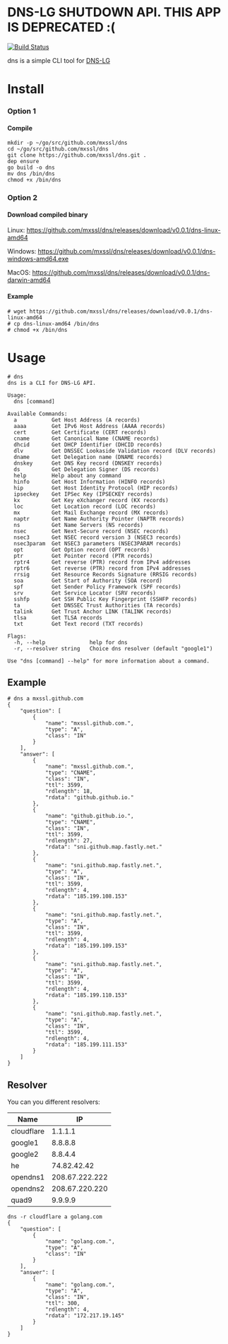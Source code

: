 # DNS-LG SHUTDOWN API. THIS APP IS DEPRECATED :(

[![Build Status](https://travis-ci.org/mxssl/dns.svg?branch=master)](https://travis-ci.org/mxssl/dns)

dns is a simple CLI tool for [DNS-LG](http://www.dns-lg.com)

# Install

### Option 1

#### Compile

```
mkdir -p ~/go/src/github.com/mxssl/dns
cd ~/go/src/github.com/mxssl/dns
git clone https://github.com/mxssl/dns.git .
dep ensure
go build -o dns
mv dns /bin/dns
chmod +x /bin/dns
```

### Option 2

#### Download compiled binary

Linux: https://github.com/mxssl/dns/releases/download/v0.0.1/dns-linux-amd64

Windows: https://github.com/mxssl/dns/releases/download/v0.0.1/dns-windows-amd64.exe

MacOS: https://github.com/mxssl/dns/releases/download/v0.0.1/dns-darwin-amd64

#### Example

```
# wget https://github.com/mxssl/dns/releases/download/v0.0.1/dns-linux-amd64
# cp dns-linux-amd64 /bin/dns
# chmod +x /bin/dns
```

# Usage

```
# dns
dns is a CLI for DNS-LG API.

Usage:
  dns [command]

Available Commands:
  a           Get Host Address (A records)
  aaaa        Get IPv6 Host Address (AAAA records)
  cert        Get Certificate (CERT records)
  cname       Get Canonical Name (CNAME records)
  dhcid       Get DHCP Identifier (DHCID records)
  dlv         Get DNSSEC Lookaside Validation record (DLV records)
  dname       Get Delegation name (DNAME records)
  dnskey      Get DNS Key record (DNSKEY records)
  ds          Get Delegation Signer (DS records)
  help        Help about any command
  hinfo       Get Host Information (HINFO records)
  hip         Get Host Identity Protocol (HIP records)
  ipseckey    Get IPSec Key (IPSECKEY records)
  kx          Get Key eXchanger record (KX records)
  loc         Get Location record (LOC records)
  mx          Get Mail Exchange record (MX records)
  naptr       Get Name Authority Pointer (NAPTR records)
  ns          Get Name Servers (NS records)
  nsec        Get Next-Secure record (NSEC records)
  nsec3       Get NSEC record version 3 (NSEC3 records)
  nsec3param  Get NSEC3 parameters (NSEC3PARAM records)
  opt         Get Option record (OPT records)
  ptr         Get Pointer record (PTR records)
  rptr4       Get reverse (PTR) record from IPv4 addresses
  rptr6       Get reverse (PTR) record from IPv4 addresses
  rrsig       Get Resource Records Signature (RRSIG records)
  soa         Get Start of Authority (SOA record)
  spf         Get Sender Policy Framework (SPF records)
  srv         Get Service Locator (SRV records)
  sshfp       Get SSH Public Key Fingerprint (SSHFP records)
  ta          Get DNSSEC Trust Authorities (TA records)
  talink      Get Trust Anchor LINK (TALINK records)
  tlsa        Get TLSA records
  txt         Get Text record (TXT records)

Flags:
  -h, --help              help for dns
  -r, --resolver string   Choice dns resolver (default "google1")

Use "dns [command] --help" for more information about a command.

```

## Example

```
# dns a mxssl.github.com
{
    "question": [
        {
            "name": "mxssl.github.com.",
            "type": "A",
            "class": "IN"
        }
    ],
    "answer": [
        {
            "name": "mxssl.github.com.",
            "type": "CNAME",
            "class": "IN",
            "ttl": 3599,
            "rdlength": 18,
            "rdata": "github.github.io."
        },
        {
            "name": "github.github.io.",
            "type": "CNAME",
            "class": "IN",
            "ttl": 3599,
            "rdlength": 27,
            "rdata": "sni.github.map.fastly.net."
        },
        {
            "name": "sni.github.map.fastly.net.",
            "type": "A",
            "class": "IN",
            "ttl": 3599,
            "rdlength": 4,
            "rdata": "185.199.108.153"
        },
        {
            "name": "sni.github.map.fastly.net.",
            "type": "A",
            "class": "IN",
            "ttl": 3599,
            "rdlength": 4,
            "rdata": "185.199.109.153"
        },
        {
            "name": "sni.github.map.fastly.net.",
            "type": "A",
            "class": "IN",
            "ttl": 3599,
            "rdlength": 4,
            "rdata": "185.199.110.153"
        },
        {
            "name": "sni.github.map.fastly.net.",
            "type": "A",
            "class": "IN",
            "ttl": 3599,
            "rdlength": 4,
            "rdata": "185.199.111.153"
        }
    ]
}

```

## Resolver

You can you different resolvers:

| Name | IP |
|---|---|
| cloudflare | 1.1.1.1 |
| google1 | 8.8.8.8 |
| google2 | 8.8.4.4 |
| he | 74.82.42.42 |
| opendns1 | 208.67.222.222 |
| opendns2 | 208.67.220.220 |
| quad9 | 9.9.9.9 |


```
dns -r cloudflare a golang.com    
{
    "question": [
        {
            "name": "golang.com.",
            "type": "A",
            "class": "IN"
        }
    ],
    "answer": [
        {
            "name": "golang.com.",
            "type": "A",
            "class": "IN",
            "ttl": 300,
            "rdlength": 4,
            "rdata": "172.217.19.145"
        }
    ]
}
```

